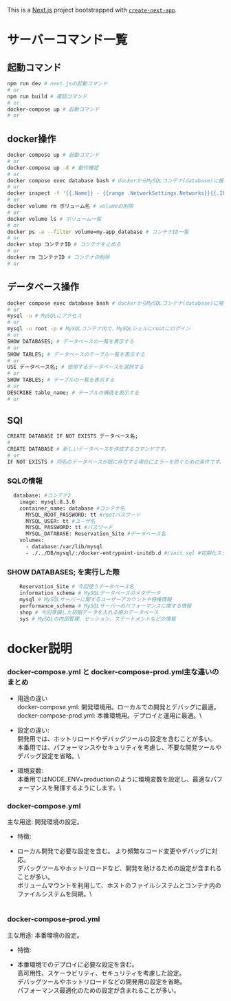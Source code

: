 This is a [Next.js](https://nextjs.org) project bootstrapped with [`create-next-app`](https://nextjs.org/docs/app/api-reference/cli/create-next-app).

# サーバーコマンド一覧

## 起動コマンド
```bash
npm run dev # next.jsの起動コマンド
# or
npm run build # 確認コマンド
# or
docker-compose up # 起動コマンド
# or

```
## docker操作

```bash
docker-compose up # 起動コマンド
# or
docker-compose up -d # 動作確認
# or
docker compose exec database bash # dockerからMySQLコンテナ(database)に接続
# or
docker inspect -f '{{.Name}} - {{range .NetworkSettings.Networks}}{{.IPAddress}}{{end}}' $(docker ps -aq) # コンテナのIPアドレスを表示
# or
docker volume rm ボリューム名 # volumeの削除
# or
docker volume ls # ボリューム一覧
# or
docker ps -a --filter volume=my-app_database # コンテナID一覧
# or
docker stop コンテナID # コンテナを止める
# or
docker rm コンテナID # コンテナの削除
# or
```

## データベース操作

```bash
docker compose exec database bash # dockerからMySQLコンテナ(database)に接続
# or
mysql -u # MySQLにアクセス
# or
mysql -u root -p # MySQLコンテナ内で、MySQLシェルにrootにログイン
# or
SHOW DATABASES; # データベースの一覧を表示する 
# or
SHOW TABLES; # データベースのテーブル一覧を表示する 
# or
USE データベース名; # 使用するデータベースを選択する
# or 
SHOW TABLES; # テーブルの一覧を表示する 
# or 
DESCRIBE table_name; # テーブルの構造を表示する
# or

```

## SQl

```bash
CREATE DATABASE IF NOT EXISTS データベース名;
#
CREATE DATABASE # 新しいデータベースを作成するコマンドです。
# or
IF NOT EXISTS # 同名のデータベースが既に存在する場合にエラーを防ぐための条件です。


```

### SQLの情報
```bash
  database: #コンテナ2
    image: mysql:8.3.0
    container_name: database #コンテナ名
      MYSQL_ROOT_PASSWORD: tt #rootパスワード
      MYSQL_USER: tt #ユーザ名
      MYSQL_PASSWORD: tt #パスワード
      MYSQL_DATABASE: Reservation_Site #データベース名
    volumes:
      - database:/var/lib/mysql
      - ./../DB/mysql/:/docker-entrypoint-initdb.d #/init.sql #初期化スクリプト
```

### SHOW DATABASES; を実行した際
```bash
    Reservation_Site # 今回使うデータベース名
    information_schema # MySQLデータベースのメタデータ
    mysql # MySQLサーバーに関するユーザーアカウントや特権情報
    performance_schema # MySQLサーバーのパフォーマンスに関する情報
    shop # 今回準備した初期データを入れる用のデータベース
    sys # MySQLの内部管理、セッション、ステートメントなどの情報
```

# docker説明 

### docker-compose.yml と docker-compose-prod.yml主な違いのまとめ

- 用途の違い\
docker-compose.yml: 開発環境用。ローカルでの開発とデバッグに最適。\
docker-compose-prod.yml: 本番環境用。デプロイと運用に最適。\

- 設定の違い:\
開発用では、ホットリロードやデバッグツールの設定を含むことが多い。\
本番用では、パフォーマンスやセキュリティを考慮し、不要な開発ツールやデバッグ設定を省略。\

- 環境変数:\
本番用ではNODE_ENV=productionのように環境変数を設定し、最適なパフォーマンスを発揮するようにします。\

### docker-compose.yml

主な用途: 開発環境の設定。

- 特徴:

- ローカル開発で必要な設定を含む。
より頻繁なコード変更やデバッグに対応。\
デバッグツールやホットリロードなど、開発を助けるための設定が含まれることが多い。\
ボリュームマウントを利用して、ホストのファイルシステムとコンテナ内のファイルシステムを同期。\

#

### docker-compose-prod.yml
主な用途: 本番環境の設定。

- 特徴:

- 本番環境でのデプロイに必要な設定を含む。\
高可用性、スケーラビリティ、セキュリティを考慮した設定。\
デバッグツールやホットリロードなどの開発用の設定を省略。\
パフォーマンス最適化のための設定が含まれることが多い。

#
